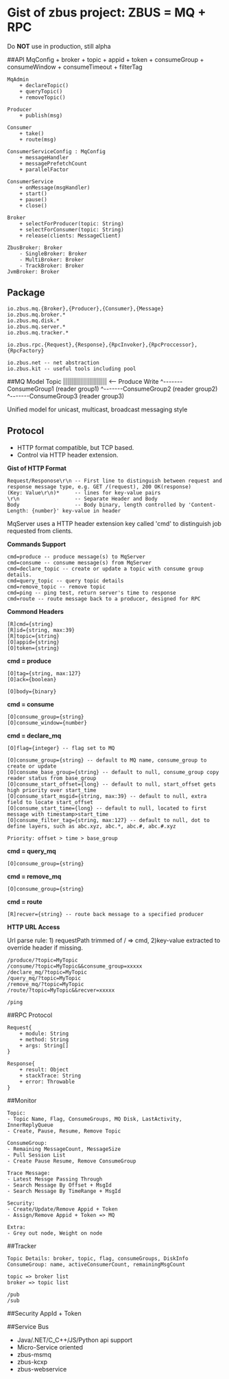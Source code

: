 # Gist of zbus project: ZBUS = MQ + RPC 

 Do **NOT** use in production, still alpha

##API
	MqConfig
		+ broker
		+ topic
		+ appid
		+ token
		+ consumeGroup
		+ consumeWindow
		+ consumeTimeout
		+ filterTag
	
	MqAdmin
		+ declareTopic()
		+ queryTopic()
		+ removeTopic()
	
	Producer
		+ publish(msg)
	
	Consumer
		+ take()
		+ route(msg)
	
	ConsumerServiceConfig : MqConfig
		+ messageHandler
		+ messagePrefetchCount
		+ parallelFactor
	
	ConsumerService
		+ onMessage(msgHandler)
		+ start()
		+ pause()
		+ close()
 	
	Broker
		+ selectForProducer(topic: String)
		+ selectForConsumer(topic: String)
		+ release(clients: MessageClient)
	
	ZbusBroker: Broker
		- SingleBroker: Broker
		- MultiBroker: Broker
		- TrackBroker: Broker
	JvmBroker: Broker

## Package
	
	io.zbus.mq.{Broker},{Producer},{Consumer},{Message}
	io.zbus.mq.broker.*
	io.zbus.mq.disk.*
	io.zbus.mq.server.*
	io.zbus.mq.tracker.*
	
	io.zbus.rpc.{Request},{Response},{RpcInvoker},{RpcProccessor},{RpcFactory}
	
	io.zbus.net -- net abstraction
	io.zbus.kit -- useful tools including pool

##MQ Model
	Topic   |||||||||||||||||||||| <-- Produce Write
	                   ^-------ConsumeGroup1              (reader group1)
	                       ^-------ConsumeGroup2          (reader group2)
	               ^-------ConsumeGroup3                  (reader group3)

Unified model for unicast, multicast, broadcast messaging style
		
## Protocol

* HTTP format compatible, but TCP based. 
* Control via HTTP header extension.

**Gist of HTTP Format**

	Request/Responose\r\n -- First line to distinguish between request and response message type, e.g. GET /(request), 200 OK(response)
	(Key: Value\r\n)*     -- lines for key-value pairs
	\r\n                  -- Separate Header and Body
	Body                  -- Body binary, length controlled by 'Content-Length: {number}' key-value in header


MqServer uses a HTTP header extension key called 'cmd' to distinguish job requested from clients.

**Commands Support**

	cmd=produce -- produce message(s) to MqServer
	cmd=consume -- consume message(s) from MqServer
	cmd=declare_topic -- create or update a topic with consume group details.
	cmd=query_topic -- query topic details
	cmd=remove_topic -- remove topic
	cmd=ping -- ping test, return server's time to response
	cmd=route -- route message back to a producer, designed for RPC

**Commond Headers**

	[R]cmd={string}
	[R]id={string, max:39}
	[R]topic={string}
	[O]appid={string}
	[O]token={string}

**cmd = produce**

	[O]tag={string, max:127}
	[O]ack={boolean}
	
	[O]body={binary}

**cmd = consume**

	[O]consume_group={string}
	[O]consume_window={number}

**cmd = declare_mq**

	[O]flag={integer} -- flag set to MQ
	
	[O]consume_group={string} -- default to MQ name, consume_group to create or update
	[O]consume_base_group={string} -- default to null, consume_group copy reader status from base_group
	[O]consume_start_offset={long} -- default to null, start_offset gets high priority over start_time
	[O]consume_start_msgid={string, max:39} -- default to null, extra field to locate start_offset
	[O]consume_start_time={long} -- default to null, located to first message with timestamp>start_time
	[O]consume_filter_tag={string, max:127} -- default to null, dot to define layers, such as abc.xyz, abc.*, abc.#, abc.#.xyz
	
	Priority: offset > time > base_group

**cmd = query_mq**

	[O]consume_group={string}

**cmd = remove_mq**

	[O]consume_group={string}

**cmd = route**

	[R]recver={string} -- route back message to a specified producer

**HTTP URL Access**

Url parse rule: 1) requestPath trimmed of / => cmd, 2)key-value extracted to override header if missing.

	/produce/?topic=MyTopic
	/consume/?topic=MyTopic&&consume_group=xxxxx
	/declare_mq/?topic=MyTopic
	/query_mq/?topic=MyTopic
	/remove_mq/?topic=MyTopic
	/route/?topic=MyTopic&&recver=xxxxx
	
	/ping
 
##RPC Protocol

	Request{
		+ module: String
		+ method: String
		+ args: String[]
	}

	Response{
		+ result: Object
		+ stackTrace: String
		+ error: Throwable
	}
 
 
##Monitor

	Topic:
	- Topic Name, Flag, ConsumeGroups, MQ Disk, LastActivity, InnerReplyQueue
	- Create, Pause, Resume, Remove Topic
	
	ConsumeGroup:
	- Remaining MessageCount, MessageSize
	- Pull Session List
	- Create Pause Resume, Remove ConsumeGroup
	
	Trace Message:
	- Latest Messge Passing Through
	- Search Message By Offset + MsgId
	- Search Message By TimeRange + MsgId
	
	Security:
	- Create/Update/Remove Appid + Token
	- Assign/Remove Appid + Token => MQ
	
	Extra:
	- Grey out node, Weight on node
 
##Tracker

	Topic Details: broker, topic, flag, consumeGroups, DiskInfo
	ConsumeGroup: name, activeConsumerCount, remainingMsgCount
	
	topic => broker list
	broker => topic list
	
	/pub
	/sub


##Security
AppId + Token


##Service Bus
- Java/.NET/C_C++/JS/Python api support
- Micro-Service oriented
- zbus-msmq
- zbus-kcxp
- zbus-webservice